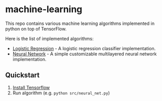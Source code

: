 # machine-learning

This repo contains various machine learning algorithms implemented in python on top of TensorFlow.

Here is the list of implemented algorithms:
 * [Logistic Regression](./src/logistic_regression.py) - A logistic regression classifier implementation.
 * [Neural Network](./src/neural_net.py) - A simple customizable multilayered neural network implementation.

## Quickstart

1. [Install Tensorflow](https://www.tensorflow.org/versions/r0.10/get_started/os_setup.html)
2. Run algorithm (e.g. `python src/neural_net.py`)
